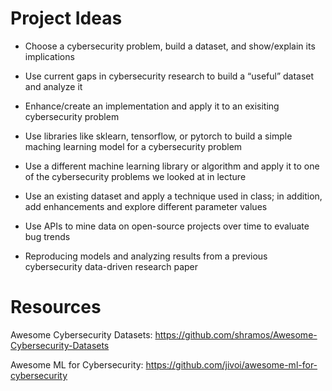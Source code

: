 # Project Ideas

- Choose a cybersecurity problem, build a dataset, and show/explain its implications

- Use current gaps in cybersecurity research to build a “useful” dataset and analyze it

- Enhance/create an implementation and apply it to an exisiting cybersecurity problem

- Use libraries like sklearn, tensorflow, or pytorch to build a simple maching learning model for a cybersecurity problem

- Use a different machine learning library or algorithm and apply it to one of the cybersecurity problems we looked at in lecture

- Use an existing dataset and apply a technique used in class; in addition, add enhancements and explore different parameter values

- Use APIs to mine data on open-source projects over time to evaluate bug trends

- Reproducing models and analyzing results from a previous cybersecurity data-driven research paper

# Resources

Awesome Cybersecurity Datasets: https://github.com/shramos/Awesome-Cybersecurity-Datasets

Awesome ML for Cybersecurity: https://github.com/jivoi/awesome-ml-for-cybersecurity
